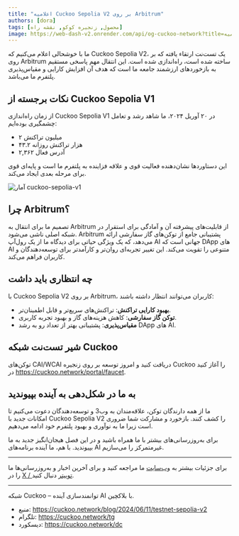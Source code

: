 ```yaml
---
title: "اعلامیه Cuckoo Sepolia V2 بر روی Arbitrum"
authors: [dora]
tags: [محصول, زنجیره کوکو, نقشه راه]
image: https://web-dash-v2.onrender.com/api/og-cuckoo-network?title=اعلامیه Cuckoo Sepolia V2 بر روی Arbitrum
---
```

ما با خوشحالی اعلام می‌کنیم که Cuckoo Sepolia V2، یک تست‌نت ارتقاء یافته که بر روی Arbitrum ساخته شده است، راه‌اندازی شده است. این انتقال مهم پاسخی مستقیم به بازخوردهای ارزشمند جامعه ما است که هدف آن افزایش کارایی و مقیاس‌پذیری پلتفرم ما می‌باشد.

## نکات برجسته از Cuckoo Sepolia V1

از زمان راه‌اندازی Cuckoo Sepolia V1 در ۲۰ آوریل ۲۰۲۴، ما شاهد رشد و تعامل چشمگیری بوده‌ایم:
- ۲ میلیون تراکنش
- ۴۳.۲ هزار تراکنش روزانه
- ۲,۳۶۲ آدرس فعال

این دستاوردها نشان‌دهنده فعالیت قوی و علاقه فزاینده به پلتفرم ما است و پایه‌ای قوی برای مرحله بعدی ایجاد می‌کند.

![آمار cuckoo-sepolia-v1](https://cuckoo-network.b-cdn.net/cuckoo-sepolia-v1-stats.webp "آمار cuckoo sepolia v1")

## چرا Arbitrum؟

تصمیم ما برای انتقال به Arbitrum از قابلیت‌های پیشرفته آن و آمادگی برای استقرار در شبکه اصلی ناشی می‌شود. Arbitrum پشتیبانی جامع از توکن‌های گاز سفارشی ارائه می‌دهد، که یک ویژگی حیاتی برای دیدگاه ما از یک رول‌آپ AI جهانی است که DApp های AI متنوعی را تقویت می‌کند. این تغییر تجربه‌ای روان‌تر و کارآمدتر برای توسعه‌دهندگان و کاربران فراهم می‌کند.

## چه انتظاری باید داشت

با Cuckoo Sepolia V2 بر روی Arbitrum، کاربران می‌توانند انتظار داشته باشند:
- **بهبود کارایی تراکنش**: تراکنش‌های سریع‌تر و قابل اطمینان‌تر.
- **توکن گاز سفارشی**: کاهش هزینه‌های گاز و بهبود تجربه کاربری.
- **مقیاس‌پذیری**: پشتیبانی بهتر از تعداد رو به رشد DApp های AI.

## شیر تست‌نت شبکه Cuckoo

توکن‌های CAI/WCAI دریافت کنید و امروز توسعه بر روی زنجیره Cuckoo را آغاز کنید در https://cuckoo.network/portal/faucet.

## به ما در شکل‌دهی به آینده بپیوندید

ما از همه دارندگان توکن، علاقه‌مندان به وب3 و توسعه‌دهندگان دعوت می‌کنیم تا امکانات جدید با Cuckoo Sepolia V2 را کشف کنند. بازخورد و مشارکت شما ضروری است زیرا ما به نوآوری و بهبود پلتفرم خود ادامه می‌دهیم.

برای به‌روزرسانی‌های بیشتر با ما همراه باشید و در این فصل هیجان‌انگیز جدید به ما بپیوندید. با هم، ما آینده برنامه‌های AI غیرمتمرکز را می‌سازیم.

---

برای جزئیات بیشتر به [وب‌سایت](https://cuckoo.network) ما مراجعه کنید و برای آخرین اخبار و به‌روزرسانی‌ها ما را در [X / توییتر](https://cuckoo.network/x) دنبال کنید.

---

شبکه Cuckoo – توانمندسازی آینده AI با بلاکچین.

- منبع: https://cuckoo.network/blog/2024/06/11/testnet-sepolia-v2
- تلگرام: https://cuckoo.network/tg
- دیسکورد: https://cuckoo.network/dc